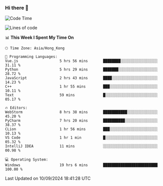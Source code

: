 ### Hi there 👋

<!--
**RoiexLee/RoiexLee** is a ✨ _special_ ✨ repository because its `README.md` (this file) appears on your GitHub profile.

Here are some ideas to get you started:

- 🔭 I’m currently working on ...
- 🌱 I’m currently learning ...
- 👯 I’m looking to collaborate on ...
- 🤔 I’m looking for help with ...
- 💬 Ask me about ...
- 📫 How to reach me: ...
- 😄 Pronouns: ...
- ⚡ Fun fact: ...
-->

<!--START_SECTION:waka-->
![Code Time](http://img.shields.io/badge/Code%20Time-701%20hrs%2029%20mins-blue)

![Lines of code](https://img.shields.io/badge/From%20Hello%20World%20I%27ve%20Written-38.4%20thousand%20lines%20of%20code-blue)

📊 **This Week I Spent My Time On** 

```text
🕑︎ Time Zone: Asia/Hong_Kong

💬 Programming Languages: 
Vue.js                   5 hrs 56 mins       ████████░░░░░░░░░░░░░░░░░   31.11 % 
Python                   5 hrs 29 mins       ███████░░░░░░░░░░░░░░░░░░   28.72 % 
JavaScript               2 hrs 43 mins       ████░░░░░░░░░░░░░░░░░░░░░   14.23 % 
C++                      1 hr 55 mins        ███░░░░░░░░░░░░░░░░░░░░░░   10.11 % 
Text                     59 mins             █░░░░░░░░░░░░░░░░░░░░░░░░   05.17 % 

🔥 Editors: 
WebStorm                 8 hrs 38 mins       ███████████░░░░░░░░░░░░░░   45.20 % 
PyCharm                  7 hrs 20 mins       ██████████░░░░░░░░░░░░░░░   38.37 % 
CLion                    1 hr 56 mins        ███░░░░░░░░░░░░░░░░░░░░░░   10.13 % 
VS Code                  1 hr 1 min          █░░░░░░░░░░░░░░░░░░░░░░░░   05.32 % 
IntelliJ IDEA            11 mins             ░░░░░░░░░░░░░░░░░░░░░░░░░   00.98 % 

💻 Operating System: 
Windows                  19 hrs 6 mins       █████████████████████████   100.00 % 
```


 Last Updated on 10/09/2024 18:41:28 UTC
<!--END_SECTION:waka-->
